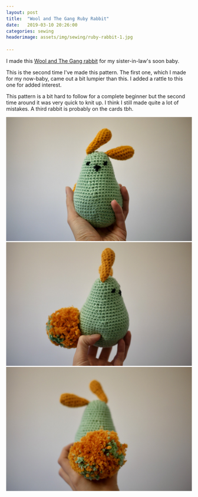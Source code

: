 ```yaml
---
layout: post
title:  "Wool and The Gang Ruby Rabbit"
date:   2019-03-10 20:26:00
categories: sewing
headerimage: assets/img/sewing/ruby-rabbit-1.jpg

---
```


I made this [Wool and The Gang rabbit](https://www.woolandthegang.com/en/products/ruby-rabbit) for my sister-in-law's soon baby.

This is the second time I've made this pattern. The first one, which I made for my now-baby, came out a bit lumpier than this. I added a rattle to this one for added interest.

This pattern is a bit hard to follow for a complete beginner but the second time around it was very quick to knit up. I think I still made quite a lot of mistakes. A third rabbit is probably on the cards tbh.


![Ruby Rabbit](/assets/img/sewing/ruby-rabbit-1.jpg)
![Ruby Rabbit](/assets/img/sewing/ruby-rabbit-2.jpg)
![Ruby Rabbit](/assets/img/sewing/ruby-rabbit-3.jpg)

